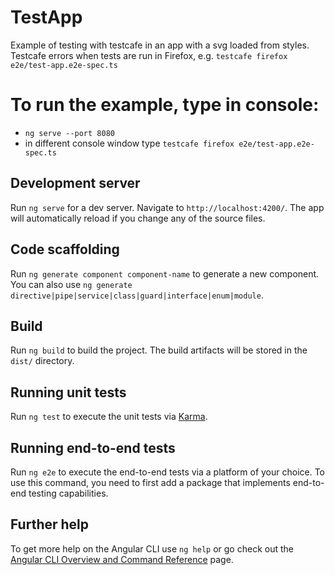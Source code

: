 # TestApp

Example of testing with testcafe in an app with a svg loaded from styles.
Testcafe errors when tests are run in Firefox, e.g. `testcafe firefox e2e/test-app.e2e-spec.ts` 

# To run the example, type in console:
- `ng serve --port 8080`
- in different console window type `testcafe firefox e2e/test-app.e2e-spec.ts` 

## Development server

Run `ng serve` for a dev server. Navigate to `http://localhost:4200/`. The app will automatically reload if you change any of the source files.

## Code scaffolding

Run `ng generate component component-name` to generate a new component. You can also use `ng generate directive|pipe|service|class|guard|interface|enum|module`.

## Build

Run `ng build` to build the project. The build artifacts will be stored in the `dist/` directory.

## Running unit tests

Run `ng test` to execute the unit tests via [Karma](https://karma-runner.github.io).

## Running end-to-end tests

Run `ng e2e` to execute the end-to-end tests via a platform of your choice. To use this command, you need to first add a package that implements end-to-end testing capabilities.

## Further help

To get more help on the Angular CLI use `ng help` or go check out the [Angular CLI Overview and Command Reference](https://angular.io/cli) page.
